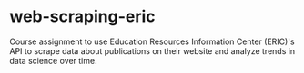 # web-scraping-eric
Course assignment to use Education Resources Information Center (ERIC)'s API to scrape data about publications on their website and analyze trends in data science over time.
